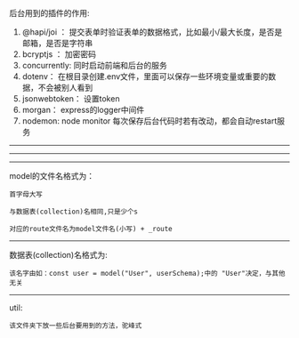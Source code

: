 后台用到的插件的作用:
1. @hapi/joi ： 提交表单时验证表单的数据格式，比如最小/最大长度，是否是邮箱，是否是字符串
2. bcryptjs ： 加密密码
3. concurrently: 同时启动前端和后台的服务
4. dotenv： 在根目录创建.env文件，里面可以保存一些环境变量或重要的数据，不会被别人看到
5. jsonwebtoken： 设置token
6. morgan： express的logger中间件
7. nodemon: node monitor  每次保存后台代码时若有改动，都会自动restart服务






----------------------------------------
----------------------------------------
----------------------------------------

model的文件名格式为：

    首字母大写

    与数据表(collection)名相同,只是少个s

    对应的route文件名为model文件名(小写) + _route



----------------------------------------

数据表(collection)名格式为:

    该名字由如：const user = model("User", userSchema);中的 "User"决定，与其他无关

----------------------------------------

util:

    该文件夹下放一些后台要用到的方法，驼峰式


